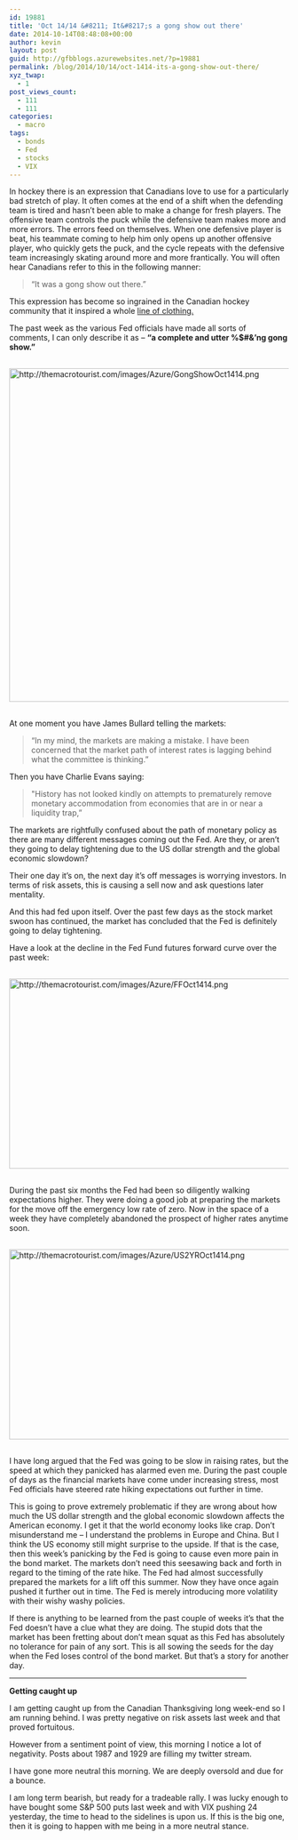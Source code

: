 ```yaml
---
id: 19881
title: 'Oct 14/14 &#8211; It&#8217;s a gong show out there'
date: 2014-10-14T08:48:08+00:00
author: kevin
layout: post
guid: http://gfbblogs.azurewebsites.net/?p=19881
permalink: /blog/2014/10/14/oct-1414-its-a-gong-show-out-there/
xyz_twap:
  - 1
post_views_count:
  - 111
  - 111
categories:
  - macro
tags:
  - bonds
  - Fed
  - stocks
  - VIX
---
```

In hockey there is an expression that Canadians love to use for a particularly bad stretch of play. It often comes at the end of a shift when the defending team is tired and hasn&#8217;t been able to make a change for fresh players. The offensive team controls the puck while the defensive team makes more and more errors. The errors feed on themselves. When one defensive player is beat, his teammate coming to help him only opens up another offensive player, who quickly gets the puck, and the cycle repeats with the defensive team increasingly skating around more and more frantically. You will often hear Canadians refer to this in the following manner:

> &#8220;It was a gong show out there.&#8221;

This expression has become so ingrained in the Canadian hockey community that it inspired a whole [line of clothing.](http://www.gongshowgear.com/us/our-story)

The past week as the various Fed officials have made all sorts of comments, I can only describe it as &#8211; **&#8220;a complete and utter %$#&&#8217;ng gong show.&#8221;**


  <img src="http://themacrotourist.com/images/Azure/GongShowOct1414.png" style="margin:30px auto;display:block;" alt="http://themacrotourist.com/images/Azure/GongShowOct1414.png" width="600" height="600">

At one moment you have James Bullard telling the markets:

> &#8220;In my mind, the markets are making a mistake. I have been concerned that the market path of interest rates is lagging behind what the committee is thinking.&#8221;

Then you have Charlie Evans saying:

> "History has not looked kindly on attempts to prematurely remove monetary accommodation from economies that are in or near a liquidity trap,” 

The markets are rightfully confused about the path of monetary policy as there are many different messages coming out the Fed. Are they, or aren&#8217;t they going to delay tightening due to the US dollar strength and the global economic slowdown?

Their one day it&#8217;s on, the next day it&#8217;s off messages is worrying investors. In terms of risk assets, this is causing a sell now and ask questions later mentality. 

And this had fed upon itself. Over the past few days as the stock market swoon has continued, the market has concluded that the Fed is definitely going to delay tightening.

Have a look at the decline in the Fed Fund futures forward curve over the past week:


  <img src="http://themacrotourist.com/images/Azure/FFOct1414.png" style="margin:30px auto;display:block;" alt="http://themacrotourist.com/images/Azure/FFOct1414.png" width="600" height="342"></p> 

During the past six months the Fed had been so diligently walking expectations higher. They were doing a good job at preparing the markets for the move off the emergency low rate of zero. Now in the space of a week they have completely abandoned the prospect of higher rates anytime soon. 


  <img src="http://themacrotourist.com/images/Azure/US2YROct1414.png" style="margin:30px auto;display:block;" alt="http://themacrotourist.com/images/Azure/US2YROct1414.png" width="600" height="342">

I have long argued that the Fed was going to be slow in raising rates, but the speed at which they panicked has alarmed even me. During the past couple of days as the financial markets have come under increasing stress, most Fed officials have steered rate hiking expectations out further in time.

This is going to prove extremely problematic if they are wrong about how much the US dollar strength and the global economic slowdown affects the American economy. I get it that the world economy looks like crap. Don&#8217;t misunderstand me &#8211; I understand the problems in Europe and China. But I think the US economy still might surprise to the upside. If that is the case, then this week&#8217;s panicking by the Fed is going to cause even more pain in the bond market. The markets don&#8217;t need this seesawing back and forth in regard to the timing of the rate hike. The Fed had almost successfully prepared the markets for a lift off this summer. Now they have once again pushed it further out in time. The Fed is merely introducing more volatility with their wishy washy policies.

If there is anything to be learned from the past couple of weeks it&#8217;s that the Fed doesn&#8217;t have a clue what they are doing. The stupid dots that the market has been fretting about don&#8217;t mean squat as this Fed has absolutely no tolerance for pain of any sort. This is all sowing the seeds for the day when the Fed loses control of the bond market. But that&#8217;s a story for another day.

<hr size="3" width="85%" />

**Getting caught up**

I am getting caught up from the Canadian Thanksgiving long week-end so I am running behind. I was pretty negative on risk assets last week and that proved fortuitous. 

However from a sentiment point of view, this morning I notice a lot of negativity. Posts about 1987 and 1929 are filling my twitter stream. 

I have gone more neutral this morning. We are deeply oversold and due for a bounce. 

I am long term bearish, but ready for a tradeable rally. I was lucky enough to have bought some S&P 500 puts last week and with VIX pushing 24 yesterday, the time to head to the sidelines is upon us. If this is the big one, then it is going to happen with me being in a more neutral stance.